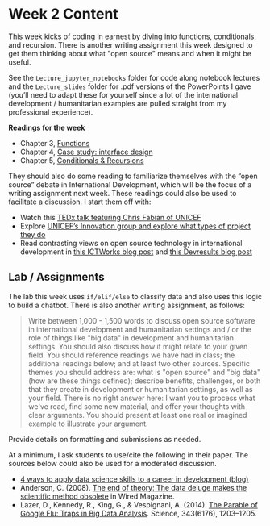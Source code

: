 # Week 2 Content
This week kicks of coding in earnest by diving into functions, conditionals, and recursion. There is another writing assignment this week designed to get them thinking about what "open source" means and when it might be useful.

See the `Lecture_jupyter_notebooks` folder for code along notebook lectures and the `Lecture_slides` folder for .pdf versions of the PowerPoints I gave (you’ll need to adapt these for yourself since a lot of the international development / humanitarian examples are pulled straight from my professional experience).

**Readings for the week**
- Chapter 3, [Functions](http://greenteapress.com/thinkpython2/html/thinkpython2004.html)
- Chapter 4,  [Case study: interface design](http://greenteapress.com/thinkpython2/html/thinkpython2005.html)
- Chapter 5, [Conditionals & Recursions](http://greenteapress.com/thinkpython2/html/thinkpython2006.html)

They should also do some reading to familiarize themselves with the “open source” debate in International Development, which will be the focus of a writing assignment next week. These readings could also be used to facilitate a discussion. I start them off with:
- Watch this [TEDx talk featuring Chris Fabian of UNICEF](https://www.youtube.com/watch?v=ASNwGNUOiJY)
- Explore [UNICEF’s Innovation group and explore what types of project they do](http://unicefstories.org/tag/open-source/)
- Read contrasting views on open source technology in international development in [this ICTWorks blog post](https://www.ictworks.org/how-can-open-source-software-be-sustainable-in-international-development/#.XLVJJpNKiF0) and [this Devresults blog post]( https://blog.devresults.com/the-revolution-will-not-be-open-source/)

## Lab / Assignments
The lab this week uses `if/elif/else` to classify data and also uses this logic to build a chatbot. There is also another writing assignment, as follows:

>Write between 1,000 - 1,500 words to discuss open source software in international development and humanitarian settings and / or the role of things like "big data" in development and humanitarian settings. You should also discuss how it might relate to your given field. You should reference readings we have had in class; the additional readings below; and at least two other sources. Specific themes you should address are: what is "open source" and "big data" (how are these things defined); describe benefits, challenges, or both that they create in development or humanitarian settings, as well as your field. There is no right answer here: I want you to process what we've read, find some new material, and offer your thoughts with clear arguments. You should present at least one real or imagined example to illustrate your argument.

Provide details on formatting and submissions as needed.

At a minimum, I ask students to use/cite the following in their paper. The sources below could also be used for a moderated discussion.
- [4 ways to apply data science skills to a career in development (blog)](https://www.devex.com/news/sponsored/opinion-4-ways-to-apply-data-science-skills-to-a-career-in-development-93396)
- Anderson, C. (2008). [The end of theory: The data deluge makes the scientific method obsolete](https://www.wired.com/2008/06/pb-theory/) in Wired Magazine.
- Lazer, D., Kennedy, R., King, G., & Vespignani, A. (2014). [The Parable of Google Flu: Traps in Big Data Analysis](https://gking.harvard.edu/files/gking/files/0314policyforumff.pdf). Science, 343(6176), 1203–1205.
